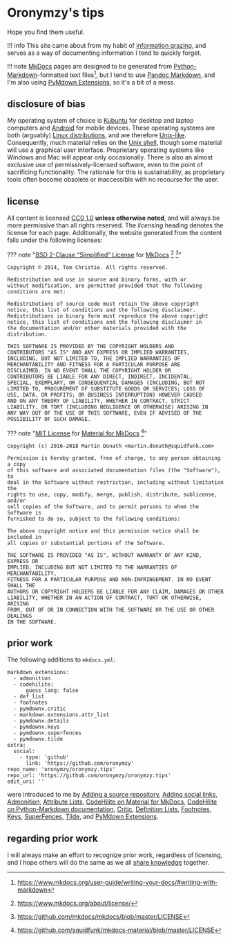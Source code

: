 # Oronymzy's tips

Hope you find them useful.

!!! info
    This site came about from my habit of [information grazing](https://en.wikipedia.org/wiki/Information_grazing), and serves as a way of documenting information I tend to quickly forget.

!!! note
    [MkDocs](https://www.mkdocs.org/) pages are designed to be generated from [Python-Markdown](https://python-markdown.github.io/)-formatted text files[^Orotips1], but I tend to use [Pandoc Markdown](http://pandoc.org/MANUAL.html#pandocs-markdown), and I'm also using [PyMdown Extensions](https://facelessuser.github.io/pymdown-extensions/), so it's a bit of a mess.

## disclosure of bias
My operating system of choice is [Kubuntu](https://kubuntu.org/) for desktop and laptop computers and [Android](https://en.wikipedia.org/wiki/Android_(operating_system)) for mobile devices. These operating systems are both (arguably) [Linux distributions](https://en.wikipedia.org/wiki/Linux_distribution), and are therefore [Unix-like](https://en.wikipedia.org/wiki/Unix-like). Consequently, much material relies on the [Unix shell](https://en.wikipedia.org/wiki/Unix_shell), though some material will use a graphical user interface. Proprietary operating systems like Windows and Mac will appear only occasionally. There is also an almost exclusive use of permissively-licensed software, even to the point of sacrificing functionality. The rationale for this is sustainability, as proprietary tools often become obsolete or inaccessible with no recourse for the user.

## license
All content is licensed [CC0 1.0](https://creativecommons.org/publicdomain/zero/1.0/) **unless otherwise noted**, and will always be more permissive than all rights reserved. The *licensing* heading denotes the license for each page. Additionally, the website generated from the content falls under the following licenses:

??? note "[BSD 2-Clause “Simplified” License](https://choosealicense.com/licenses/bsd-2-clause/) for [MkDocs](https://www.mkdocs.org/) [^Orotips2] [^Orotips3]"
    
    Copyright © 2014, Tom Christie. All rights reserved.
    
    Redistribution and use in source and binary forms, with or
    without modification, are permitted provided that the following
    conditions are met:
    
    Redistributions of source code must retain the above copyright
    notice, this list of conditions and the following disclaimer.
    Redistributions in binary form must reproduce the above copyright
    notice, this list of conditions and the following disclaimer in
    the documentation and/or other materials provided with the
    distribution.
    
    THIS SOFTWARE IS PROVIDED BY THE COPYRIGHT HOLDERS AND
    CONTRIBUTORS "AS IS" AND ANY EXPRESS OR IMPLIED WARRANTIES,
    INCLUDING, BUT NOT LIMITED TO, THE IMPLIED WARRANTIES OF
    MERCHANTABILITY AND FITNESS FOR A PARTICULAR PURPOSE ARE
    DISCLAIMED. IN NO EVENT SHALL THE COPYRIGHT HOLDER OR
    CONTRIBUTORS BE LIABLE FOR ANY DIRECT, INDIRECT, INCIDENTAL,
    SPECIAL, EXEMPLARY, OR CONSEQUENTIAL DAMAGES (INCLUDING, BUT NOT
    LIMITED TO, PROCUREMENT OF SUBSTITUTE GOODS OR SERVICES; LOSS OF
    USE, DATA, OR PROFITS; OR BUSINESS INTERRUPTION) HOWEVER CAUSED
    AND ON ANY THEORY OF LIABILITY, WHETHER IN CONTRACT, STRICT
    LIABILITY, OR TORT (INCLUDING NEGLIGENCE OR OTHERWISE) ARISING IN
    ANY WAY OUT OF THE USE OF THIS SOFTWARE, EVEN IF ADVISED OF THE
    POSSIBILITY OF SUCH DAMAGE.

??? note "[MIT License](https://choosealicense.com/licenses/mit/) for [Material for MkDocs](https://squidfunk.github.io/mkdocs-material/) [^Orotips4]"
    
    Copyright (c) 2016-2018 Martin Donath <martin.donath@squidfunk.com>
    
    Permission is hereby granted, free of charge, to any person obtaining a copy
    of this software and associated documentation files (the "Software"), to
    deal in the Software without restriction, including without limitation the
    rights to use, copy, modify, merge, publish, distribute, sublicense, and/or
    sell copies of the Software, and to permit persons to whom the Software is
    furnished to do so, subject to the following conditions:
    
    The above copyright notice and this permission notice shall be included in
    all copies or substantial portions of the Software.
    
    THE SOFTWARE IS PROVIDED "AS IS", WITHOUT WARRANTY OF ANY KIND, EXPRESS OR
    IMPLIED, INCLUDING BUT NOT LIMITED TO THE WARRANTIES OF MERCHANTABILITY,
    FITNESS FOR A PARTICULAR PURPOSE AND NON-INFRINGEMENT. IN NO EVENT SHALL THE
    AUTHORS OR COPYRIGHT HOLDERS BE LIABLE FOR ANY CLAIM, DAMAGES OR OTHER
    LIABILITY, WHETHER IN AN ACTION OF CONTRACT, TORT OR OTHERWISE, ARISING
    FROM, OUT OF OR IN CONNECTION WITH THE SOFTWARE OR THE USE OR OTHER DEALINGS
    IN THE SOFTWARE.

## prior work
The following additions to `mkdocs.yml`:

```
markdown_extensions:
  - admonition
  - codehilite:
      guess_lang: false
  - def_list
  - footnotes
  - pymdownx.critic
  - markdown.extensions.attr_list
  - pymdownx.details
  - pymdownx.keys
  - pymdownx.superfences
  - pymdownx.tilde
extra:
  social:
    - type: 'github'
      link: 'https://github.com/oronymzy'
repo_name: 'oronymzy/oronymzy.tips'
repo_url: 'https://github.com/oronymzy/oronymzy.tips'
edit_uri: ''
```

were introduced to me by [Adding a source repository], [Adding social links], [Admonition], [Attribute Lists], [CodeHilite on Material for MkDocs], [CodeHilite on Python-Markdown documentation], [Critic], [Definition Lists], [Footnotes], [Keys], [SuperFences], [Tilde], and [PyMdown Extensions].

## regarding prior work
I will always make an effort to recognize prior work, regardless of licensing, and I hope others will do the same as we all [share knowledge](https://en.wikipedia.org/wiki/Knowledge_sharing) together.

[Adding a source repository]: https://squidfunk.github.io/mkdocs-material/getting-started/#adding-a-source-repository
[Adding social links]: https://squidfunk.github.io/mkdocs-material/getting-started/#adding-social-links
[Admonition]: https://squidfunk.github.io/mkdocs-material/extensions/admonition/#installation
[Attribute Lists]: https://python-markdown.github.io/extensions/attr_list/
[CodeHilite on Material for MkDocs]: https://squidfunk.github.io/mkdocs-material/extensions/codehilite/
[CodeHilite on Python-Markdown documentation]: https://python-markdown.github.io/extensions/code_hilite/
[Critic]: https://facelessuser.github.io/pymdown-extensions/extensions/critic/
[Definition Lists]: https://python-markdown.github.io/extensions/definition_lists/
[Footnotes]: https://squidfunk.github.io/mkdocs-material/extensions/footnotes/#installation
[Keys]: https://facelessuser.github.io/pymdown-extensions/extensions/keys/
[PyMdown Extensions]: https://squidfunk.github.io/mkdocs-material/extensions/pymdown/#installation
[SuperFences]: https://facelessuser.github.io/pymdown-extensions/extensions/superfences/
[Tilde]: https://facelessuser.github.io/pymdown-extensions/extensions/tilde/
[^Orotips1]: https://www.mkdocs.org/user-guide/writing-your-docs/#writing-with-markdown
[^Orotips2]: https://www.mkdocs.org/about/license/
[^Orotips3]: https://github.com/mkdocs/mkdocs/blob/master/LICENSE
[^Orotips4]: https://github.com/squidfunk/mkdocs-material/blob/master/LICENSE
